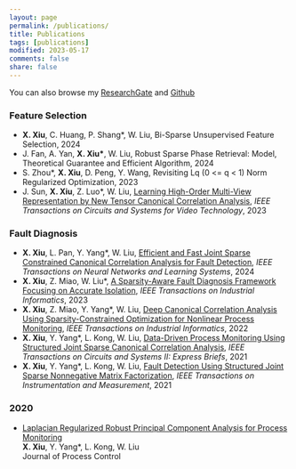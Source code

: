 ```yaml
---
layout: page
permalink: /publications/
title: Publications
tags: [publications]
modified: 2023-05-17 
comments: false
share: false
---
```


You can also browse my <a href="https://www.researchgate.net/profile/Xianchao-Xiu" class="textlink" target="_blank">ResearchGate</a> and <a href="https://github.com/xianchaoxiu" class="textlink" target="_blank">Github</a>




### Feature Selection

* <b>X. Xiu</b>, C. Huang, P. Shang*, W. Liu, Bi-Sparse Unsupervised Feature Selection, 2024 <br>
* J. Fan, A. Yan, <b>X. Xiu*</b>, W. Liu, Robust Sparse Phase Retrieval: Model, Theoretical Guarantee and Efficient Algorithm, 2024 <br>
* S. Zhou*, <b>X. Xiu</b>, D. Peng, Y. Wang, Revisiting Lq (0 <= q < 1) Norm Regularized Optimization, 2023
* J. Sun, <b>X. Xiu</b>, Z. Luo*, W. Liu, <a href="https://ieeexplore.ieee.org/abstract/document/10091146" class="textlink" target="_blank">Learning High-Order Multi-View Representation by New Tensor Canonical Correlation Analysis</a>, <i>IEEE Transactions on Circuits and Systems for Video Technology</i>, 2023<br>


### Fault Diagnosis
* <b>X. Xiu</b>, L. Pan, Y. Yang*, W. Liu, <a href="https://ieeexplore.ieee.org/document/9887978" class="textlink" target="_blank">Efficient and Fast Joint Sparse Constrained Canonical Correlation Analysis for Fault Detection</a>, <i>IEEE Transactions on Neural Networks and Learning Systems</i>, 2024<br>
* <b>X. Xiu</b>, Z. Miao, W. Liu*, <a href="https://ieeexplore.ieee.org/abstract/document/10091146" class="textlink" target="_blank">A Sparsity-Aware Fault Diagnosis Framework Focusing on Accurate Isolation</a>, <i>IEEE Transactions on Industrial Informatics</i>, 2023<br>
* <b>X. Xiu</b>, Z. Miao, Y. Yang*, W. Liu, <a href="https://ieeexplore.ieee.org/document/9583864" class="textlink" target="_blank">Deep Canonical Correlation Analysis Using Sparsity-Constrained Optimization for Nonlinear Process Monitoring</a>, <i>IEEE Transactions on Industrial Informatics</i>, 2022<br>
* <b>X. Xiu</b>, Y. Yang*, L. Kong, W. Liu, <a href="https://ieeexplore.ieee.org/abstract/document/9068308/" class="textlink" target="_blank">Data-Driven Process Monitoring Using Structured Joint Sparse Canonical Correlation Analysis</a>, <i>IEEE Transactions on Circuits and Systems II: Express Briefs</i>, 2021<br>
* <b>X. Xiu</b>, Y. Yang*, L. Kong, W. Liu, <a href="https://ieeexplore.ieee.org/abstract/document/9381237" class="textlink" target="_blank">Fault Detection Using Structured Joint Sparse Nonnegative Matrix Factorization</a>, <i>IEEE Transactions on Instrumentation and Measurement</i>, 2021<br>



### 2020
* <a href="https://www.sciencedirect.com/science/article/abs/pii/S095915242030247X" class="textlink" target="_blank">Laplacian Regularized Robust Principal Component Analysis for Process Monitoring</a>  <br>
<b>X. Xiu</b>, Y. Yang*, L. Kong, W. Liu <br>
Journal of Process Control







